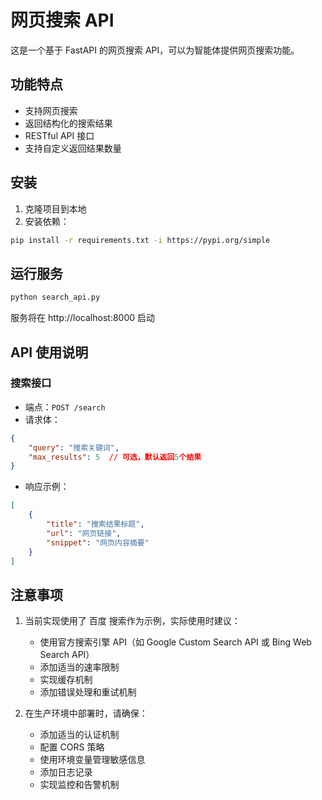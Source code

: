 <!--
 * @Author: error: error: git config user.name & please set dead value or install git && error: git config user.email & please set dead value or install git & please set dead value or install git
 * @Date: 2025-06-09 14:57:18
 * @LastEditors: error: error: git config user.name & please set dead value or install git && error: git config user.email & please set dead value or install git & please set dead value or install git
 * @LastEditTime: 2025-06-09 15:29:39
 * @FilePath: \class\README.md
 * @Description: 这是默认设置,请设置`customMade`, 打开koroFileHeader查看配置 进行设置: https://github.com/OBKoro1/koro1FileHeader/wiki/%E9%85%8D%E7%BD%AE
-->
# 网页搜索 API

这是一个基于 FastAPI 的网页搜索 API，可以为智能体提供网页搜索功能。

## 功能特点

- 支持网页搜索
- 返回结构化的搜索结果
- RESTful API 接口
- 支持自定义返回结果数量

## 安装

1. 克隆项目到本地
2. 安装依赖：
```bash
pip install -r requirements.txt -i https://pypi.org/simple
```

## 运行服务

```bash
python search_api.py
```

服务将在 http://localhost:8000 启动

## API 使用说明

### 搜索接口

- 端点：`POST /search`
- 请求体：
```json
{
    "query": "搜索关键词",
    "max_results": 5  // 可选，默认返回5个结果
}
```

- 响应示例：
```json
[
    {
        "title": "搜索结果标题",
        "url": "网页链接",
        "snippet": "网页内容摘要"
    }
]
```

## 注意事项

1. 当前实现使用了 百度 搜索作为示例，实际使用时建议：
   - 使用官方搜索引擎 API（如 Google Custom Search API 或 Bing Web Search API）
   - 添加适当的速率限制
   - 实现缓存机制
   - 添加错误处理和重试机制

2. 在生产环境中部署时，请确保：
   - 添加适当的认证机制
   - 配置 CORS 策略
   - 使用环境变量管理敏感信息
   - 添加日志记录
   - 实现监控和告警机制 